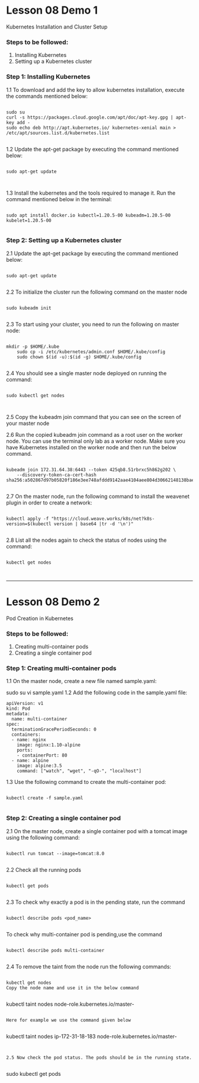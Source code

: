 
# Lesson 08 Demo 1
Kubernetes Installation and Cluster Setup


### Steps to be followed:
1.	Installing Kubernetes
2.	Setting up a Kubernetes cluster

### Step 1: Installing Kubernetes
1.1	To download and add the key to allow kubernetes installation, execute the commands mentioned below:

 
```

sudo su
curl -s https://packages.cloud.google.com/apt/doc/apt-key.gpg | apt-key add -
sudo echo deb http://apt.kubernetes.io/ kubernetes-xenial main > /etc/apt/sources.list.d/kubernetes.list
 
```

	 
1.2	Update the apt-get package by executing the command mentioned below:

 
```

sudo apt-get update

 
```

1.3	Install the kubernetes and the tools required to manage it. Run the command mentioned below in the terminal:

 
```

sudo apt install docker.io kubectl=1.20.5-00 kubeadm=1.20.5-00 kubelet=1.20.5-00
 
```


### Step 2: Setting up a Kubernetes cluster
2.1	Update the apt-get package by executing the command mentioned below:
 
```

sudo apt-get update
 
```


2.2	To initialize the cluster run the following command on the master node
 
```

sudo kubeadm init
 
```

 
2.3	To start using your cluster, you need to run the following on master node:
 
```

mkdir -p $HOME/.kube
	sudo cp -i /etc/kubernetes/admin.conf $HOME/.kube/config 
	sudo chown $(id -u):$(id -g) $HOME/.kube/config
 
```


2.4	You should see a single master node deployed on running the command:
 
```

sudo kubectl get nodes
 
 
```


2.5	Copy the kubeadm join command that you can see on the screen of your master node



 

2.6	Run the copied kubeadm join command as a root user on the worker node. You can use the terminal only lab as a worker node. Make sure you have Kubernetes installed on the worker node and then run the below command.

 
```

kubeadm join 172.31.64.38:6443 --token 425qb8.51rbrxc5h862g202 \
    --discovery-token-ca-cert-hash sha256:a502867d97b05820f186e3ee748afddd9142aae4104aee804d30662148138bae
 
```



2.7	On the master node, run the following command to install the weavenet plugin in order to create a network:
 
```

kubectl apply -f "https://cloud.weave.works/k8s/net?k8s-version=$(kubectl version | base64 |tr -d '\n')"
 
```

 
2.8	List all the nodes again to check the status of nodes using the command:
 
```

kubectl get nodes
 
 
```



---------------------------------------------
# Lesson 08 Demo 2
Pod Creation in Kubernetes


### Steps to be followed:
1.	Creating multi-container pods
2.	Creating a single container pod

### Step 1: Creating multi-container pods
1.1	On the master node, create a new file named sample.yaml:

sudo su
vi sample.yaml
1.2	Add the following code in the sample.yaml file:

```
apiVersion: v1
kind: Pod
metadata:
  name: multi-container
spec:
  terminationGracePeriodSeconds: 0
  containers:
  - name: nginx
    image: nginx:1.10-alpine
    ports:
    - containerPort: 80
  - name: alpine
    image: alpine:3.5
    command: ["watch", "wget", "-qO-", "localhost"]
 ```


1.3	Use the following command to create the multi-container pod:

```

kubectl create -f sample.yaml
 
```



### Step 2: Creating a single container pod
2.1	On the master node, create a single container pod with a tomcat image using the following command:
 
```

kubectl run tomcat --image=tomcat:8.0
 
```

 

2.2	Check all the running pods
 
```

kubectl get pods
 
```

 
2.3	To check why exactly a pod is in the pending state, run the command
 
```

kubectl describe pods <pod_name>
 
```

To check why multi-container pod is pending,use the command
 
```

kubectl describe pods multi-container
 
```

 
 
2.4	To remove the taint from the node run the following commands:
 
```

kubectl get nodes
Copy the node name and use it in the below command
 
```

kubectl taint nodes  <node name> node-role.kubernetes.io/master-
 
```

Here for example we use the command given below
 
```

kubectl taint nodes  ip-172-31-18-183 node-role.kubernetes.io/master-
 
```

 
2.5	Now check the pod status. The pods should be in the running state.
 
```

sudo kubectl get pods 
 
```

 



